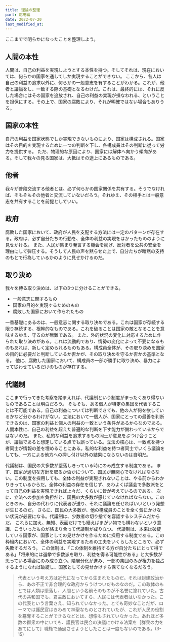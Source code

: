 ```yaml
---
title: 理論の整理
part: 応用編
date: 2022-07-20
last_modified_at: 
---
```


ここまでで明らかになったことを整理しよう。

## 人間の本性

人間は、自己の利益を実現しようとする本性を持つ。そしてそれは、現在においては、何らかの国家を通してしか実現することができない。
ここから、各人は自己の利益の追求以外に、何らかの一般意志を有することがわかる。これが、他者と議論をし、一致する際の基礎となるわけだ。これは、最終的には、それに反した場合にはその国家を追放され、自己の利益の実現が損なわれる、ということを担保にする。その上で、国家の腐敗により、それが明確ではない場合もありうる。

## 国家の本性

自己の利益を国家状態でしか実現できないものにより、国家は構成される。国家はその目的を実現するために一つの判断を下し、各構成員はその判断に従って労力を提供する。
ただ、物理的な原因により、国家には解体へ向かう傾向がある。そして我々の見る国家は、大抵はその途上にあるものである。

## 他者

我々が普段交流する他者とは、必ず何らかの国家関係を共有する。そうでなければ、そもそもその他者と交流していないだろう。それゆえ、その相手とは一般意志を共有することを前提としていい。

## 政府

腐敗した国家において、政府が人民を支配する方法には一定のパターンが存在する。政府は、必ず自分たちの行動を、全体の利益の実現をはかったもののように見せかける。
また、人民が集まり発言する機会を妨げ、反対者を公共の安全を理由にして弾圧する。そうして人民の声を黙らせた上で、自分たちが暗黙の支持のもとで行為しているかのように見せかけるのだ。

## 取り決め

我々を縛る取り決めは、以下の3つに分けることができる。

- 一般意志に関するもの
- 国家の目的を実現するためのもの
- 腐敗した国家において作られたもの

一番基礎にあるのは、一般意志に関する取り決めである。これは国家が存続する限り存続する、根幹的なものである。これを破ることは国家の敵となることを意味するゆえ、守るのが無難である。
また、外的状況の変化に対応するために作られた取り決めがある。これは流動的であり、情勢の変化によって不要になるものもあれば、新しく定められるものもある。構成員全体が、その取り決めを国家の目的に必要だと判断しているか否かが、その取り決めを守るか否かの基準となる。
他に、腐敗した国家において、構成員の一部が勝手に取り決め、暴力によって従わせているだけのものが存在する。

## 代議制

ここまで行ってきた考察を踏まえれば、代議制という制度がまったくあり得ないものであることは明白だろう。
そもそも、ある個人が特定の集団を代表することは不可能である。自己の利益については判断できても、他の人が何を欲しているかなど分かるわけがない。立法において一個人が、国家にとっての最善を判断できるのは、国家の利益と個人の利益の一致という条件があるからなのである。人間本性に、自己の利益を超えた普遍的な判断を下す能力が備わっているからではないのだ。
また、私的な利益を追求するもの同士が意見をぶつけ合うことが、議論であると想定している点でも誤っている。立法の核心は、一致点を持つ者同士が情報の差を埋めることにある。私的な利益を持つ者同士でいくら議論をしても、一方による他方への押し付け以外の結果にならないのは自明だ。

代議制は、国民の大多数が堕落しきっている時にのみ成立する制度である。
まず、国家が適切な方針を取るか否かについて、国民が無関心でなければならない。この制度を採用しても、全体の利益が実現されないことは、やる前からわかりきっているからだ。全体の利益の存在を信じず、あわよくば議会で多数派をとって自己の利益を実現できれば上々だ、くらいに皆が考えているのである。
次に、立法への参加を負担だと、国民の大多数が感じていなければならない。このときのみ、自分の代わりに代表者が送り、それに議論を任せればいいという発想が生じるのだ。
さらに、国民の大多数が、他の構成員のことを全く気にかけない状況が必要になる。代議制は、少数者の切り捨てを容認するシステムだからだ。
これらに加え、無知、表面だけでも繕えばまがい物でも構わないという意識、こういったものが絡まり合って代議制が成り立つ。
代議制は、本来は破綻している国家が、国家としての見せかけを作るために採用する制度である。この枠組内において、全体の利益を実現するための工夫をいくらしたところで、必ず失敗するだろう。
この体制は、「この体制を維持する方が自分たちにとって得である」「将来的には選挙で多数派を取り、利益を得る可能性がある」と大多数が思っている場合にのみ成り立つ。階層分化が進み、一部の集団のみが権力を独占するようになれば破綻し、国家としての見せかけすら保てなくなるだろう。

>代表という考え方は近代になってから生まれたものだ。それは封建政治から、あの不正で非合理的な政府からうけついだものなのだ。この政体のもとでは人類は堕落し、人間という名前そのものが不名誉に塗れていた。古代の共和国でも、君主政においてすら、人民には代表者はいなかった。この代表という言葉さえ、知られていなかった。とても奇妙なことだが、ローマでは護民官はきわめて神聖なものとされていたが、これが人民の役割を簒奪することができるなどとは、想像もされていなかった。あれほど多数の群衆の中にいても、護民官は民会の決議にかける法案を［群衆の力をあてにして］職権で通過させようとしたことは一度もないのである。(3-15)
